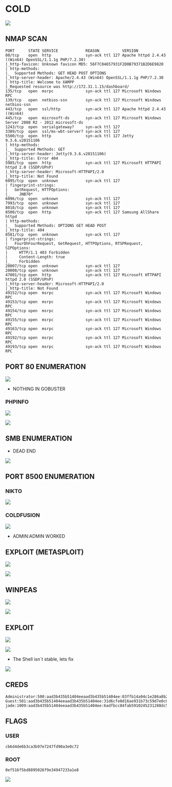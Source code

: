 # COLD

![](../.gitbook/assets/d071c0510c8143299acede86b8770c78.png)

## NMAP SCAN

```text
PORT      STATE SERVICE            REASON          VERSION
80/tcp    open  http               syn-ack ttl 127 Apache httpd 2.4.43 ((Win64) OpenSSL/1.1.1g PHP/7.2.30)
|_http-favicon: Unknown favicon MD5: 56F7C04657931F2D0B79371B2D6E9820
| http-methods: 
|_  Supported Methods: GET HEAD POST OPTIONS
|_http-server-header: Apache/2.4.43 (Win64) OpenSSL/1.1.1g PHP/7.2.30
| http-title: Welcome to XAMPP
|_Requested resource was http://172.31.1.15/dashboard/
135/tcp   open  msrpc              syn-ack ttl 127 Microsoft Windows RPC
139/tcp   open  netbios-ssn        syn-ack ttl 127 Microsoft Windows netbios-ssn
443/tcp   open  ssl/http           syn-ack ttl 127 Apache httpd 2.4.43 ((Win64) 
445/tcp   open  microsoft-ds       syn-ack ttl 127 Microsoft Windows Server 2008 R2 - 2012 microsoft-ds
1243/tcp  open  serialgateway?     syn-ack ttl 127
3389/tcp  open  ssl/ms-wbt-server? syn-ack ttl 127
5500/tcp  open  http               syn-ack ttl 127 Jetty 9.3.6.v20151106
| http-methods: 
|_  Supported Methods: GET
|_http-server-header: Jetty(9.3.6.v20151106)
|_http-title: Error 404 
5985/tcp  open  http               syn-ack ttl 127 Microsoft HTTPAPI httpd 2.0 (SSDP/UPnP)
|_http-server-header: Microsoft-HTTPAPI/2.0
|_http-title: Not Found
6095/tcp  open  unknown            syn-ack ttl 127
| fingerprint-strings: 
|   GetRequest, HTTPOptions: 
|_    JNB70*
6096/tcp  open  unknown            syn-ack ttl 127
7993/tcp  open  unknown            syn-ack ttl 127
8018/tcp  open  unknown            syn-ack ttl 127
8500/tcp  open  http               syn-ack ttl 127 Samsung AllShare httpd
| http-methods: 
|_  Supported Methods: OPTIONS GET HEAD POST
|_http-title: 404
8581/tcp  open  unknown            syn-ack ttl 127
| fingerprint-strings: 
|   FourOhFourRequest, GetRequest, HTTPOptions, RTSPRequest, SIPOptions: 
|     HTTP/1.1 403 Forbidden
|     Content-Length: true
|_    Forbidden
20007/tcp open  unknown            syn-ack ttl 127
20008/tcp open  unknown            syn-ack ttl 127
47001/tcp open  http               syn-ack ttl 127 Microsoft HTTPAPI httpd 2.0 (SSDP/UPnP)
|_http-server-header: Microsoft-HTTPAPI/2.0
|_http-title: Not Found
49152/tcp open  msrpc              syn-ack ttl 127 Microsoft Windows RPC
49153/tcp open  msrpc              syn-ack ttl 127 Microsoft Windows RPC
49154/tcp open  msrpc              syn-ack ttl 127 Microsoft Windows RPC
49155/tcp open  msrpc              syn-ack ttl 127 Microsoft Windows RPC
49163/tcp open  msrpc              syn-ack ttl 127 Microsoft Windows RPC
49192/tcp open  msrpc              syn-ack ttl 127 Microsoft Windows RPC
49193/tcp open  msrpc              syn-ack ttl 127 Microsoft Windows RPC
```

## PORT 80 ENUMERATION

![](../.gitbook/assets/722324b71ca843ee89487b101e709606.png)

* NOTHING IN GOBUSTER

### PHPINFO

![](../.gitbook/assets/a8de84e911ad4957a595f57e14218388.png)

![](../.gitbook/assets/ceb362f5eef84aa4ab5df4c526d683e4.png)

## SMB ENUMERATION

* DEAD END

![](../.gitbook/assets/dc45b03d59004e79b8980ed9f975cf7a.png)

## PORT 8500 ENUMERATION

### NIKTO

![](../.gitbook/assets/8e5c6dbe5498482799d82dddcd04e6a6.png)

### COLDFUSION

![](../.gitbook/assets/2d329e519c8f496d8550e38166efb305.png)

* ADMIN:ADMIN WORKED

## EXPLOIT \(METASPLOIT\)

![](../.gitbook/assets/c5512459b7474a33a08cc9da5d539051.png)

![](../.gitbook/assets/c3a4abd964e64fcb929e1a0475b6a271.png)

## WINPEAS

![](../.gitbook/assets/05a69f4ffcb744e89c404fd71e5389ea.png)

![](../.gitbook/assets/b1246903744047b99c6b9748d5afca2f.png)

## EXPLOIT

![](../.gitbook/assets/4c9969fc16a14465bcfee7912b73df1b.png)

![](../.gitbook/assets/923cbde43b934d828a22e2b06296ea4c.png)

* The Shell isn´t stable, lets fix

![](../.gitbook/assets/cae1dac0b04b4898bf0c78e88df19f75.png)

## CREDS

```text
Administrator:500:aad3b435b51404eeaad3b435b51404ee:03ffb14a94c1e286a8b2c644376d9074:::
Guest:501:aad3b435b51404eeaad3b435b51404ee:31d6cfe0d16ae931b73c59d7e0c089c0:::
jade:1009:aad3b435b51404eeaad3b435b51404ee:6adfbcc84fab5910245231288dc52d56:::
```

## FLAGS

### USER

```text
cb6d4de6b3ca3b97e7247fd90a3e0c72
```

### ROOT

```text
0ef516f5bd8895026f9e34947233a1e8
```

![](../.gitbook/assets/f32977a349284be88d518e76148423c6.png)

